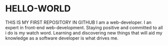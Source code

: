# HELLO-WORLD
THIS IS MY FIRST REPOSITORY IN GITHUB
I am a web-developer.
I an expert in front-end web-development.
Staying positive and committed to all i do is my watch word.
Learning and discovering new things that will aid my knowledge as a software developer is what drives me.
